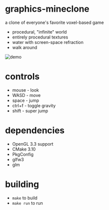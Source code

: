 # graphics-mineclone
a clone of everyone's favorite voxel-based game
- procedural, "infinite" world
- entirely procedural textures
- water with screen-space refraction
- walk around

![demo](./mineclone_demo.gif)

# controls
* mouse - look
* WASD - move
* space - jump
* ctrl+f - toggle gravity
* shift - super jump

# dependencies
* OpenGL 3.3 support
* CMake 3.10
* PkgConfig
* glfw3
* glm

# building
* `make` to build
* `make run` to run
